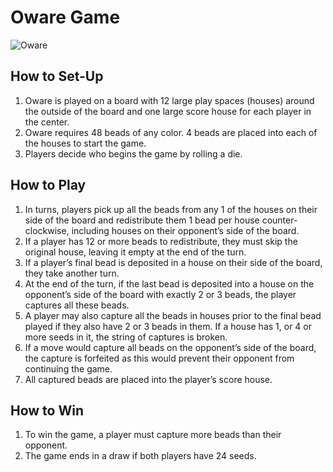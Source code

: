 # Oware Game

![Oware](https://res.cloudinary.com/duybctvku/image/upload/v1705537017/iuqrtipgfbayh9kxcwmt.jpg)

## How to Set-Up
1. Oware is played on a board with 12 large play spaces (houses) around the outside of the board and one large score house for each player in the center.
2. Oware requires 48 beads of any color. 4 beads are placed into each of the houses to start the game.
3. Players decide who begins the game by rolling a die.

## How to Play
1. In turns, players pick up all the beads from any 1 of the houses on their side of the board and redistribute them 1 bead per house counter-clockwise, including houses on their opponent’s side of the board.
2. If a player has 12 or more beads to redistribute, they must skip the original house, leaving it empty at the end of the turn.
3. If a player’s final bead is deposited in a house on their side of the board, they take another turn.
4. At the end of the turn, if the last bead is deposited into a house on the opponent’s side of the board with exactly 2 or 3 beads, the player captures all these beads.
5. A player may also capture all the beads in houses prior to the final bead played if they also have 2 or 3 beads in them. If a house has 1, or 4 or more seeds in it, the string of captures is broken.
6. If a move would capture all beads on the opponent’s side of the board, the capture is forfeited as this would prevent their opponent from continuing the game.
7. All captured beads are placed into the player’s score house.

## How to Win
1. To win the game, a player must capture more beads than their opponent.
2. The game ends in a draw if both players have 24 seeds.






